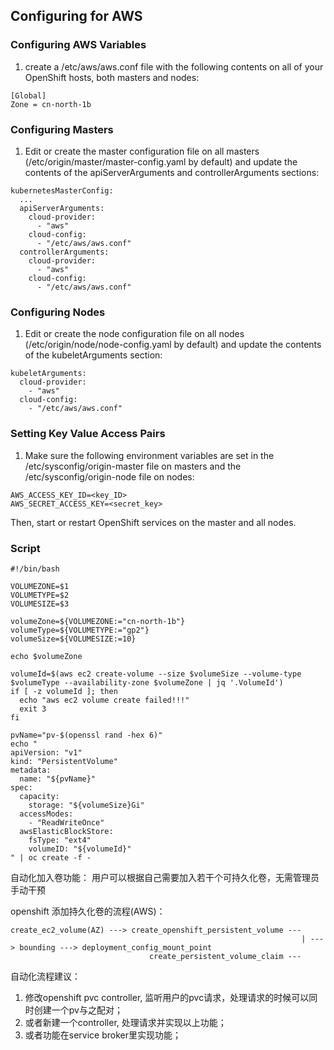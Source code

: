 ## Configuring for AWS
### Configuring AWS Variables
1. create a /etc/aws/aws.conf file with the following contents on all of your OpenShift hosts, both masters and nodes:
```
[Global]
Zone = cn-north-1b
```
### Configuring Masters
1. Edit or create the master configuration file on all masters (/etc/origin/master/master-config.yaml by default) and update the contents of the apiServerArguments and controllerArguments sections:
```
kubernetesMasterConfig:
  ...
  apiServerArguments:
    cloud-provider:
      - "aws"
    cloud-config:
      - "/etc/aws/aws.conf"
  controllerArguments:
    cloud-provider:
      - "aws"
    cloud-config:
      - "/etc/aws/aws.conf"
```
### Configuring Nodes
1. Edit or create the node configuration file on all nodes (/etc/origin/node/node-config.yaml by default) and update the contents of the kubeletArguments section:
```
kubeletArguments:
  cloud-provider:
    - "aws"
  cloud-config:
    - "/etc/aws/aws.conf"
```
### Setting Key Value Access Pairs
1. Make sure the following environment variables are set in the /etc/sysconfig/origin-master file on masters and the /etc/sysconfig/origin-node file on nodes:
```
AWS_ACCESS_KEY_ID=<key_ID>
AWS_SECRET_ACCESS_KEY=<secret_key>
```
Then, start or restart OpenShift services on the master and all nodes.

### Script
```
#!/bin/bash

VOLUMEZONE=$1
VOLUMETYPE=$2
VOLUMESIZE=$3

volumeZone=${VOLUMEZONE:="cn-north-1b"}
volumeType=${VOLUMETYPE:="gp2"}
volumeSize=${VOLUMESIZE:=10}

echo $volumeZone

volumeId=$(aws ec2 create-volume --size $volumeSize --volume-type $volumeType --availability-zone $volumeZone | jq '.VolumeId')
if [ -z volumeId ]; then
  echo "aws ec2 volume create failed!!!"
  exit 3
fi

pvName="pv-$(openssl rand -hex 6)"
echo "
apiVersion: "v1"
kind: "PersistentVolume"
metadata:
  name: "${pvName}"
spec:
  capacity:
    storage: "${volumeSize}Gi"
  accessModes:
    - "ReadWriteOnce"
  awsElasticBlockStore:
    fsType: "ext4"
    volumeID: "${volumeId}"
" | oc create -f -
```


自动化加入卷功能：
  用户可以根据自己需要加入若干个可持久化卷，无需管理员手动干预
  
openshift 添加持久化卷的流程(AWS)：
```
create_ec2_volume(AZ) ---> create_openshift_persistent_volume ---
                                                                 | ---> bounding ---> deployment_config_mount_point
                               create_persistent_volume_claim ---
```
自动化流程建议：
  1. 修改openshift pvc controller, 监听用户的pvc请求，处理请求的时候可以同时创建一个pv与之配对；
  2. 或者新建一个controller, 处理请求并实现以上功能；
  3. 或者功能在service broker里实现功能；
